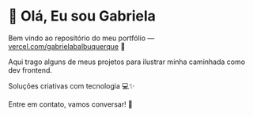 # 👋 Olá, Eu sou Gabriela

Bem vindo ao repositório do meu portfólio — [vercel.com/gabrielabalbuquerque](https://vercel.com/gabrielabalbuquerque) 🚀

Aqui trago alguns de meus projetos para ilustrar minha caminhada como dev frontend.

Soluções criativas com tecnologia 💻✨

Entre em contato, vamos conversar! 🤝
